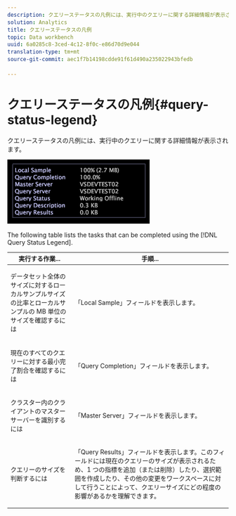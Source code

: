 ```yaml
---
description: クエリーステータスの凡例には、実行中のクエリーに関する詳細情報が表示されます。
solution: Analytics
title: クエリーステータスの凡例
topic: Data workbench
uuid: 6a0285c8-3ced-4c12-8f0c-e86d70d9e044
translation-type: tm+mt
source-git-commit: aec1f7b14198cdde91f61d490a235022943bfedb

---
```



# クエリーステータスの凡例{#query-status-legend}

クエリーステータスの凡例には、実行中のクエリーに関する詳細情報が表示されます。

![](assets/vis_StatusLegend.png)

The following table lists the tasks that can be completed using the [!DNL Query Status Legend].

<table id="table_BD9330D4B3014A84B24EF0E71872F627"> 
 <thead> 
  <tr> 
   <th colname="col1" class="entry"> 実行する作業... </th> 
   <th colname="col2" class="entry"> 手順... </th> 
  </tr> 
 </thead>
 <tbody> 
  <tr> 
   <td colname="col1"> <p>データセット全体のサイズに対するローカルサンプルサイズの比率とローカルサンプルの MB 単位のサイズを確認するには </p> </td> 
   <td colname="col2"> <p>「<span class="wintitle">Local Sample</span>」フィールドを表示します。 </p> </td> 
  </tr> 
  <tr> 
   <td colname="col1"> <p>現在のすべてのクエリーに対する最小完了割合を確認するには </p> </td> 
   <td colname="col2"> <p>「<span class="wintitle">Query Completion</span>」フィールドを表示します。 </p> </td> 
  </tr> 
  <tr> 
   <td colname="col1"> <p>クラスター内のクライアントのマスターサーバーを識別するには </p> </td> 
   <td colname="col2"> <p>「<span class="wintitle">Master Server</span>」フィールドを表示します。 </p> </td> 
  </tr> 
  <tr> 
   <td colname="col1"> <p>クエリーのサイズを判断するには </p> </td> 
   <td colname="col2"> <p>「<span class="wintitle">Query Results</span>」フィールドを表示します。このフィールドには現在のクエリーのサイズが表示されるため、1 つの指標を追加（または削除）したり、選択範囲を作成したり、その他の変更をワークスペースに対して行うことによって、クエリーサイズにどの程度の影響があるかを理解できます。 </p> </td> 
  </tr> 
 </tbody> 
</table>

